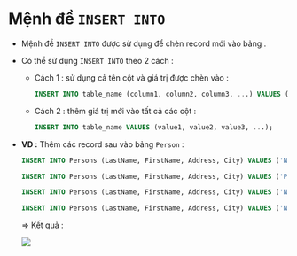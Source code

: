 # Mệnh đề `INSERT INTO`
- Mệnh đề `INSERT INTO` được sử dụng để chèn record mới vào bảng .
- Có thể sử dụng `INSERT INTO` theo 2 cách :
    - Cách 1 : sử dụng cả tên cột và giá trị được chèn vào :
        ```sql
        INSERT INTO table_name (column1, column2, column3, ...) VALUES (value1, value2, value3, ...);
        ```
    - Cách 2 : thêm giá trị mới vào tất cả các cột :
        ```sql
        INSERT INTO table_name VALUES (value1, value2, value3, ...);
        ```
- **VD :** Thêm các record sau vào bảng `Person` :
    ```sql
    INSERT INTO Persons (LastName, FirstName, Address, City) VALUES ('Ngo Quoc', 'Cuong', 'Dong Da', 'Ha Noi');
    ```
    ```sql
    INSERT INTO Persons (LastName, FirstName, Address, City) VALUES ('Phung Thi Thuy', 'Trang', 'Thanh Xuan', 'Ha Noi');
    ```
    ```sql
    INSERT INTO Persons (LastName, FirstName, Address, City) VALUES ('Ngo Quoc', 'Tu', 'Hoang Mai', 'Ha Noi');
    ```
    ```sql
    INSERT INTO Persons (LastName, FirstName, Address, City) VALUES ('Nguyen Manh', 'Trung', 'Thanh Tri', 'Ha Noi');
    ```
    => Kết quả :
    
    <img src=https://i.imgur.com/YGLnBDE.png>